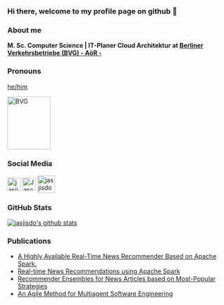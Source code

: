 ### Hi there, welcome to my profile page on github 👋

### About me

**M. Sc. Computer Science | IT-Planer Cloud Architektur at [Berliner Verkehrsbetriebe (BVG) - AöR -](https://www.bvg.de/en)**

### Pronouns

[he/him](https://pronoun.is/he)

<p align="left">
  <a href="https://www.bvg.de/en">
    <img alt="BVG" width="98" height="120" src="https://www.bvg.de/dam/jcr:ea2155cb-caeb-4e33-9ca2-3a6d85f4eedc/BVG_Herz_Gelb_RGB.svg">
  <a>
</p>

<!--
**jasjisdo/jasjisdo** is a ✨ _special_ ✨ repository because its `README.md` (this file) appears on your GitHub profile.

Here are some ideas to get you started:

- 🔭 I’m currently working on ...
- 🌱 I’m currently learning ...
- 👯 I’m looking to collaborate on ...
- 🤔 I’m looking for help with ...
- 💬 Ask me about ...
- 📫 How to reach me: ...
- 😄 Pronouns: ...
- ⚡ Fun fact: ...
-->

### Social Media

<a href="https://twitter.com/JascharDomann" target="blank"><img align="center" src="https://www.vectorlogo.zone/logos/twitter/twitter-official.svg" alt="jasjisdo" height="30"  /></a>
<a rel="me" href="https://mastodon.cloud/@JascharDomann" target="blank"><img align="center" src="https://mastodon.cloud/packs/media/images/logo-33a0fb4c065a0ccb90b51fcfdea6b3cf.svg" alt="JascharDomann" height="30"  /></a>
<a href="https://www.linkedin.com/in/jaschar-domann-m-sc-863809113/" target="blank"><img align="center" src="https://www.vectorlogo.zone/logos/linkedin/linkedin-tile.svg" alt="jasjisdo" height="40"/></a>

### GitHub Stats

[![jasjisdo's github stats](https://github-readme-stats.vercel.app/api?username=jasjisdo&theme=dark&show_icons=true&count_private=true)](https://github.com/jasjisdo)

### Publications

- [A Highly Available Real-Time News Recommender Based on Apache Spark.](https://link.springer.com/chapter/10.1007/978-3-319-65813-1_17)
- [Real-time News Recommendations using Apache Spark](http://ceur-ws.org/Vol-1609/16090628.pdf)
- [Recommender Ensembles for News Articles based on Most-Popular Strategies](http://ceur-ws.org/Vol-1609/16090657.pdf)
- [An Agile Method for Multiagent Software Engineering](https://www.sciencedirect.com/science/article/pii/S1877050914007133)
